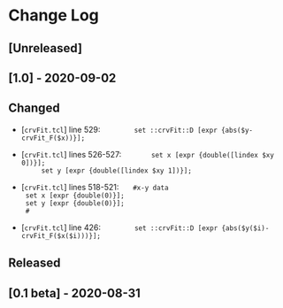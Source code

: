 # Change Log

## [Unreleased]
## [1.0] - 2020-09-02
## Changed
- [`crvFit.tcl`] line 529: `		set ::crvFit::D [expr {abs($y-crvFit_F($x))}];`
- [`crvFit.tcl`] lines 526-527: `		set x [expr {double([lindex $xy 0])}];`  
  `		set y [expr {double([lindex $xy 1])}];`
- [`crvFit.tcl`] lines 518-521: `	#x-y data`  
  `	set x [expr {double(0)}];`  
  `	set y [expr {double(0)}];`  
  `	#`

- [`crvFit.tcl`] line 426: `		set ::crvFit::D [expr {abs($y($i)-crvFit_F($x($i)))}];`

## Released
## [0.1 beta] - 2020-08-31
